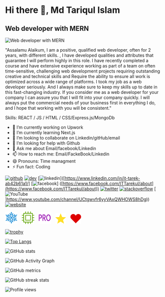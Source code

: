 # Hi there 👋, Md Tariqul Islam
## Web developer with MERN
![Web developer with MERN](https://media.licdn.com/dms/image/D5603AQHseqtAMRDapQ/profile-displayphoto-shrink_200_200/0/1690691547582?e=1696464000&v=beta&t=aDbqkoqyPwD0oilVW4ifb7Srg1l-FFkxZlHJnWh5i5Y)

"Assalamu Alaikum,  I am a positive, qualified web developer, often for 2 years, with different skills. , I have developed qualities and attributes that guarantee I will perform highly in this role. I have recently completed a course and have extensive experience working as part of a team on often time-sensitive, challenging web development projects requiring outstanding creative and technical skills and Require the ability to ensure all work is optimized across a wide range of platforms. I took my job as a web developer seriously. And I always make sure to keep my skills up to date in this fast-changing industry. If you consider me as a web developer for your company I can assure you that I will fit into your company quickly.  I will always put the commercial needs of your business first in everything I do, and I hope that working with you will be consistent."

Skills:  REACT / JS / HTML / CSS/Express.js/MongoDb

- 🔭 I’m currently working on Upwork 
- 🌱 I’m currently learning Next.js 
- 👯 I’m looking to collaborate on Linkedin/gitHub/email 
- 🤔 I’m looking for help with Github 
- 💬 Ask me about Email/facebook/Linkedin 
- 📫 How to reach me: Email/FackeBook/Linkedin 
- 😄 Pronouns: Time managment 
- ⚡ Fun fact: Coding 


[<img src='https://cdn.jsdelivr.net/npm/simple-icons@3.0.1/icons/github.svg' alt='github' height='40'>](https://github.com/ittarek)  [<img src='https://cdn.jsdelivr.net/npm/simple-icons@3.0.1/icons/dev-dot-to.svg' alt='dev' height='40'>](https://dev.to/ittarek)  [<img src='https://cdn.jsdelivr.net/npm/simple-icons@3.0.1/icons/linkedin.svg' alt='linkedin' height='40'>]([https://www.linkedin.com/in/it-tarek-ab42b61a1/]  [<img src='https://cdn.jsdelivr.net/npm/simple-icons@3.0.1/icons/facebook.svg' alt='facebook' height='40'>]
([https://www.facebook.com/ITTarekul/about](https://www.facebook.com/ITTarekul/about))  [<img src='https://cdn.jsdelivr.net/npm/simple-icons@3.0.1/icons/twitter.svg' alt='twitter' height='40'>](https://twitter.com/Ittarek)  [<img src='https://cdn.jsdelivr.net/npm/simple-icons@3.0.1/icons/stackoverflow.svg' alt='stackoverflow' height='40'>](https://stackoverflow.com/users/ittarek)  [<img src='https://cdn.jsdelivr.net/npm/simple-icons@3.0.1/icons/youtube.svg' alt='YouTube' height='40'>]https://www.youtube.com/channel/UCtgwvfr6yyVAxQWHOWS8hDg))  [<img src='https://cdn.jsdelivr.net/npm/simple-icons@3.0.1/icons/icloud.svg' alt='website' height='40'>](https://effortless-granita-d447d1.netlify.app/)  

<a href='https://archiveprogram.github.com/'><img src='https://raw.githubusercontent.com/acervenky/animated-github-badges/master/assets/acbadge.gif' width='40' height='40'></a> <a href='https://docs.github.com/en/developers'><img src='https://raw.githubusercontent.com/acervenky/animated-github-badges/master/assets/devbadge.gif' width='40' height='40'></a> <a href='https://github.com/pricing'><img src='https://raw.githubusercontent.com/acervenky/animated-github-badges/master/assets/pro.gif' width='40' height='40'></a> <a href='https://stars.github.com/'><img src='https://raw.githubusercontent.com/acervenky/animated-github-badges/master/assets/starbadge.gif' width='35' height='35'></a> <a href='https://docs.github.com/en/github/supporting-the-open-source-community-with-github-sponsors'><img src='https://raw.githubusercontent.com/acervenky/animated-github-badges/master/assets/sponsorbadge.gif' width='35' height='35'></a> 

[![trophy](https://github-profile-trophy.vercel.app/?username=ittarek)](https://github.com/ryo-ma/github-profile-trophy)

[![Top Langs](https://github-readme-stats.vercel.app/api/top-langs/?username=ittarek)](https://github.com/anuraghazra/github-readme-stats)

![GitHub stats](https://github-readme-stats.vercel.app/api?username=ittarek&show_icons=true&count_private=true)  

![GitHub Activity Graph](https://activity-graph.herokuapp.com/graph?username=ittarek)  

![GitHub metrics](https://metrics.lecoq.io/ittarek)  

![GitHub streak stats](https://streak-stats.demolab.com/?user=ittarek)  

![Profile views](https://gpvc.arturio.dev/ittarek)  
